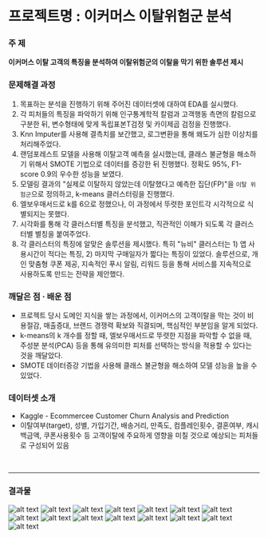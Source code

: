 # 프로젝트명 : 이커머스 이탈위험군 분석

### 주 제
**이커머스 이탈 고객의 특징을 분석하여 이탈위험군의 이탈을 막기 위한 솔루션 제시**

### 문제해결 과정
1. 목표하는 분석을 진행하기 위해 주어진 데이터셋에 대하여 EDA를 실시했다.
2. 각 피처들의 특징을 파악하기 위해 인구통계학적 칼럼과 고객행동 측면의 칼럼으로 구분한 뒤, 변수형태에 맞게 독립표본T검정 및 카이제곱 검정을 진행했다.
3. Knn Imputer를 사용해 결측치를 보간했고, 로그변환을 통해 왜도가 심한 이상치를 처리해주었다.
4. 랜덤포레스트 모델을 사용해 이탈고객 예측을 실시했는데, 클래스 불균형을 해소하기 위해서 SMOTE 기법으로 데이터를 증강한 뒤 진행했다. 정확도 95%, F1-score 0.9의 우수한 성능을 보였다.
5. 모델링 결과의 "실제로 이탈하지 않았는데 이탈했다고 예측한 집단(FP)"을 `이탈 위험군`으로 정의하고, k-means 클러스터링을 진행했다.
6. 엘보우매서드로 k를 6으로 정했으나, 이 과정에서 뚜렷한 포인트각 시각적으로 식별되지는 못했다.
7. 시각화를 통해 각 클러스터별 특징을 분석했고, 직관적인 이해가 되도록 각 클러스터별 별칭을 붙여주었다.
8. 각 클러스터의 특징에 알맞은 솔루션을 제시했다. 특히 "뉴비" 클러스터는 1) 앱 사용시간이 적다는 특징, 2) 마지막 구매일자가 짧다는 특징이 있었다. 솔루션으로, 개인 맞춤형 쿠폰 제공, 지속적인 푸시 알림, 리워드 등을 통해 서비스를 지속적으로 사용하도록 만드는 전략을 제안했다.

### 깨달은 점 · 배운 점
- 프로젝트 당시 도메인 지식을 쌓는 과정에서, 이커머스의 고객이탈을 막는 것이 비용절감, 매출증대, 브랜드 경쟁력 확보와 직결되며, 핵심적인 부분임을 알게 되었다.
- k-means의 k 개수를 정할 때, 엘보우매서드로 뚜렷한 지점을 파악할 수 없을 때, 주성분 분석(PCA) 등을 통해 유의미한 피처를 선택하는 방식을 적용할 수 있다는 것을 깨달았다.
- SMOTE 데이터증강 기법을 사용해 클래스 불균형을 해소하여 모델 성능을 높을 수 있었다.


### 데이터셋 소개
- Kaggle - Ecommercee Customer Churn Analysis and Prediction
- 이탈여부(target), 성별, 가입기간, 배송거리, 만족도, 컴플레인횟수, 결혼여부, 캐시백금액, 쿠폰사용횟수 등 고객이탈에 주요하게 영향을 미칠 것으로 예상되는 피처들로 구성되어 있음


<br>

---

### 결과물
![alt text](asset/1.png)
![alt text](asset/2.png)
![alt text](asset/3.png)
![alt text](asset/4.png)
![alt text](asset/5.png)
![alt text](asset/6.png)
![alt text](asset/7.png)
![alt text](asset/8.png)
![alt text](asset/9.png)
![alt text](asset/10.png)
![alt text](asset/11.png)
![alt text](asset/12.png)
![alt text](asset/13.png)
![alt text](asset/14.png)
![alt text](asset/15.png)
